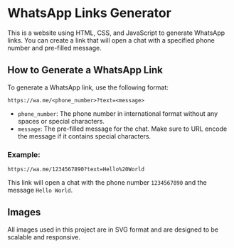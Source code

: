 # WhatsApp Links Generator

This is a website using HTML, CSS, and JavaScript to generate WhatsApp links. You can create a link that will open a chat with a specified phone number and pre-filled message.

## How to Generate a WhatsApp Link

To generate a WhatsApp link, use the following format:
```
https://wa.me/<phone_number>?text=<message>
```

- `phone_number`: The phone number in international format without any spaces or special characters.
- `message`: The pre-filled message for the chat. Make sure to URL encode the message if it contains special characters.

### Example:
```
https://wa.me/1234567890?text=Hello%20World
```
This link will open a chat with the phone number `1234567890` and the message `Hello World`.

## Images

All images used in this project are in SVG format and are designed to be scalable and responsive.
